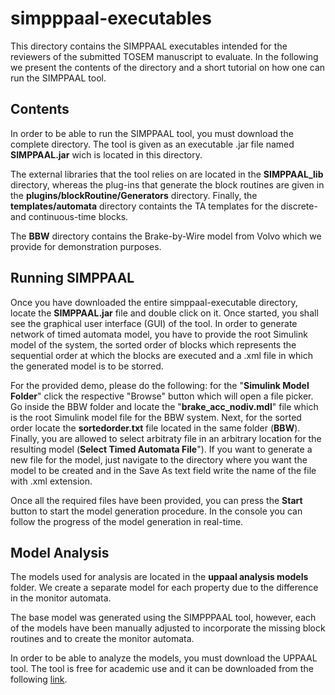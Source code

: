 # simpppaal-executables

This directory contains the SIMPPAAL executables intended for the reviewers of the submitted TOSEM manuscript to evaluate. 
In the following we present the contents of the directory and a short tutorial on how one can run the SIMPPAAL tool.

## Contents

In order to be able to run the SIMPPAAL tool, you must download the complete directory. The tool is given as an executable .jar file named **SIMPPAAL.jar** wich is located in this directory.

The external libraries that the tool relies on are located in the **SIMPPAAL_lib** directory, whereas the plug-ins that generate the block routines are given in the **plugins/blockRoutine/Generators** directory. Finally, the **templates/automata** directory containts the TA templates for the discrete- and continuous-time blocks.

The **BBW** directory contains the Brake-by-Wire model from Volvo which we provide for demonstration purposes.

## Running SIMPPAAL

Once you have downloaded the entire simppaal-executable directory, locate the **SIMPPAAL.jar** file and double click on it. Once started, you shall see the graphical user interface (GUI) of the tool. In order to generate network of timed automata model, you have to provide the root Simulink model of the system, the sorted order of blocks which represents the sequential order at which the blocks are executed and a .xml file in which the generated model is to be storred. 

For the provided demo, please do the following: for the "**Simulink Model Folder**" click the respective "Browse" button which will open a file picker. Go inside the BBW folder and locate the "**brake_acc_nodiv.mdl**" file which is the root Simulink model file for the BBW system. Next, for the sorted order locate the **sortedorder.txt** file located in the same folder (**BBW**). Finally, you are allowed to select arbitraty file in an arbitrary location for the resulting model (**Select Timed Automata File**"). If you want to generate a new file for the model, just navigate to the directory where you want the model to be created and in the Save As text field write the name of the file with .xml extension.

Once all the required files have been provided, you can press the **Start** button to start the model generation procedure. In the console you can follow the progress of the model generation in real-time.

## Model Analysis

The models used for analysis are located in the **uppaal analysis models** folder. We create a separate model for each property due to the difference in the monitor automata.

The base model was generated using the SIMPPPAAL tool, however, each of the models have been manually adjusted to incorporate the missing block routines and to create the monitor automata. 

In order to be able to analyze the models, you must download the UPPAAL tool. The tool is free for academic use and it can be downloaded from the following [link](http://www.it.uu.se/research/group/darts/uppaal/download.shtml).
